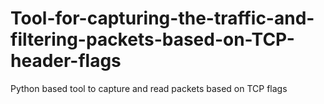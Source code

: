 # Tool-for-capturing-the-traffic-and-filtering-packets-based-on-TCP-header-flags
Python based tool to capture and read packets based on TCP flags
